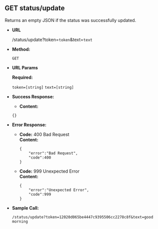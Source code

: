 **GET status/update**
----
  Returns an empty JSON if the status was successfully updated.

* **URL**

  /status/update?token=`token`&text=`text`

* **Method:**

  `GET`
  
* **URL Params**

   **Required:**
 
   `token=[string]`
   `text=[string]`

* **Success Response:**

  * **Content:** 
  
  ```
  {}
  ``` 
  
* **Error Response:**


  * **Code:** 400 Bad Request <br />
    **Content:** 
    
    ```
    {
    	"error":"Bad Request",
    	"code":400
    }
    ```
	
	
  * **Code:** 999 Unexpected Error <br />
    **Content:** 

    ```
    {
    	"error":"Unexpected Error",
    	"code":999
    }
    ```

* **Sample Call:**

  `/status/update?token=12020d065be4447c9395506cc2278c8f&text=good morning`